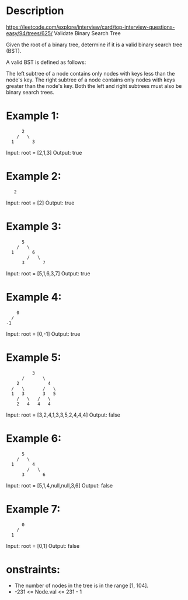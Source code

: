 # Description
  https://leetcode.com/explore/interview/card/top-interview-questions-easy/94/trees/625/
  Validate Binary Search Tree

  Given the root of a binary tree, determine if it is a valid binary search tree (BST).

  A valid BST is defined as follows:

  The left subtree of a node contains only nodes with keys less than the node's key.
  The right subtree of a node contains only nodes with keys greater than the node's key.
  Both the left and right subtrees must also be binary search trees.

# Example 1:
          2
        /   \
      1       3
Input: root = [2,1,3]
Output: true

# Example 2:
       2
Input: root = [2]
Output: true
 
# Example 3:
          5
        /   \
      1       6
            /   \
          3       7
Input: root = [5,1,6,3,7]
Output: true
 
# Example 4:
        0
      /
    -1
Input: root = [0,-1]
Output: true

# Example 5:
              3
          /       \
        2           4
      /   \       /   \
      1   3       3   5
        /   \   /   \
        2   4   4   4
Input: root = [3,2,4,1,3,3,5,2,4,4,4]
Output: false

# Example 6:
          5
        /   \
      1       4
            /   \
          3       6
Input: root = [5,1,4,null,null,3,6]
Output: false

# Example 7:
          0
        /
      1
Input: root = [0,1]
Output: false

# onstraints:
  - The number of nodes in the tree is in the range [1, 104].
  - -231 <= Node.val <= 231 - 1


